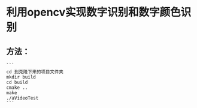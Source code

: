 # 利用opencv实现数字识别和数字颜色识别

## 方法：
    ```
    cd 到克隆下来的项目文件夹
    mkdir build
    cd build
    cmake ..
    make
    ./aVideoTest
    ```
